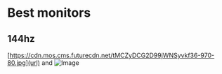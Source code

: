 # Best monitors 
## 144hz
[https://cdn.mos.cms.futurecdn.net/tMCZyDCG2D99jWNSyvkf36-970-80.jpg](url) and ![Image](src)
